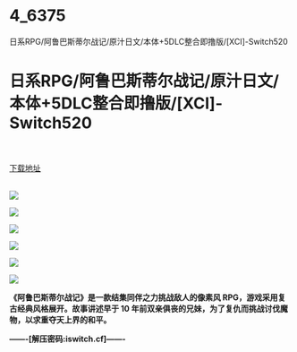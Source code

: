# 4_6375
日系RPG/阿鲁巴斯蒂尔战记/原汁日文/本体+5DLC整合即撸版/[XCI]-Switch520
# 日系RPG/阿鲁巴斯蒂尔战记/原汁日文/本体+5DLC整合即撸版/[XCI]-Switch520
 <br/></br>
[下载地址](https://www.switch520.cc/article/6375 "下载地址")
<br/></br>

<p><span><strong><img src="https://www.switch520.cc/muke_img/upload_art_editor_20200929-1_939b28fe3788672fe22f78a9d88134a6.jpg"></strong></span></p>
<p><span><strong><img src="https://www.switch520.cc/muke_img/upload_art_editor_20200929-1_e05bafe106bbc1b163043172cdfb0f2f.jpg"></strong></span></p>
<p><span><strong><img src="https://www.switch520.cc/muke_img/upload_art_editor_20200929-1_1d8211904772dc8b953325742293131c.jpg"></strong></span></p>
<p><span><strong><img src="https://www.switch520.cc/muke_img/upload_art_editor_20200929-1_87cde736e475a2e3063f04fbb5e6f5a7.jpg"></strong></span></p>
<p><span><strong><img src="https://www.switch520.cc/muke_img/upload_art_editor_20200929-1_d60c36216e5d618dbc4aa4ed75af06c4.jpg"></strong></span></p>
<p><span><strong><img src="https://www.switch520.cc/muke_img/upload_art_editor_20200929-1_6859e4b1113611985018dca83ecef1cb.jpg"></strong></span></p>
<p></p>
<p></p>
<p><span><strong>《阿鲁巴斯蒂尔战记》是一款结集同伴之力挑战敌人的像素风 RPG，游戏采用复古经典风格展开。故事讲述早于 10 年前双亲俱丧的兄妹，为了复仇而挑战讨伐魔物，以求重夺天上界的和平。</strong></span></p>
<p><span><strong>——-[解压密码:iswitch.cf]——-</strong></span></p>
